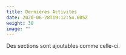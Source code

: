 ```yaml
---
title: Dernières Activités
date: 2020-06-28T19:12:54.605Z
weight: 30
image: ""
---
```


Des sections sont ajoutables comme celle-ci.
